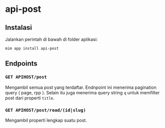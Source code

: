 # api-post

## Instalasi

Jalankan perintah di bawah di folder aplikasi:

```
mim app install api-post
```

## Endpoints

### `GET APIHOST/post`

Mengambil semua post yang terdaftar. Endnpoint ini menerima pagination query ( page, rpp ). Selain itu juga menerima query string `q` untuk memfilter post dari properti `title`.

### `GET APIHOST/post/read/(id|slug)`

Mengambil properti lengkap suatu post.